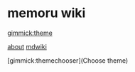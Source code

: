 # memoru wiki

[gimmick:theme](spacelab)

[about](about.md)
[mdwiki](mdwiki/home.md)

<!--
[Change the Language]()

  * [English (United States)](/en_US/)
  * [English (United Kingdom)](/en_GB/)
  * [Italian](/it/)
-->

[gimmick:themechooser](Choose theme)
